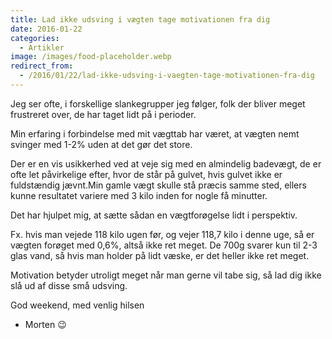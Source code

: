 ```yaml
---
title: Lad ikke udsving i vægten tage motivationen fra dig
date: 2016-01-22
categories:
  - Artikler
image: /images/food-placeholder.webp
redirect_from:
  - /2016/01/22/lad-ikke-udsving-i-vaegten-tage-motivationen-fra-dig
---
```


Jeg ser ofte, i forskellige slankegrupper jeg følger, folk der bliver meget frustreret over, de har taget lidt på i perioder.

Min erfaring i forbindelse med mit vægttab har været, at vægten nemt svinger med 1-2% uden at det gør det store.

Der er en vis usikkerhed ved at veje sig med en almindelig badevægt, de er ofte let påvirkelige efter, hvor de står på gulvet, hvis gulvet ikke er fuldstændig jævnt.Min gamle vægt skulle stå præcis samme sted, ellers kunne resultatet variere med 3 kilo inden for nogle få minutter.

Det har hjulpet mig, at sætte sådan en vægtforøgelse lidt i perspektiv.

Fx. hvis man vejede 118 kilo ugen før, og vejer 118,7 kilo i denne uge, så er vægten forøget med 0,6%, altså ikke ret meget.
De 700g svarer kun til 2-3 glas vand, så hvis man holder på lidt væske, er det heller ikke ret meget.

Motivation betyder utroligt meget når man gerne vil tabe sig, så lad dig ikke slå ud af disse små udsving.

God weekend, med venlig hilsen

- Morten 😉
